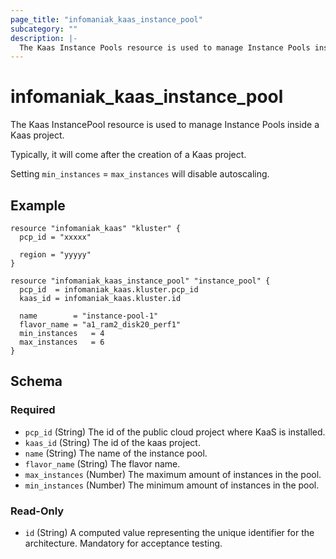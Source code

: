 ```yaml
---
page_title: "infomaniak_kaas_instance_pool"
subcategory: ""
description: |-
  The Kaas Instance Pools resource is used to manage Instance Pools inside a Kaas project
---
```


# infomaniak_kaas_instance_pool

The Kaas InstancePool resource is used to manage Instance Pools inside a Kaas project.

Typically, it will come after the creation of a Kaas project.

Setting `min_instances` = `max_instances` will disable autoscaling.

## Example

```hcl
resource "infomaniak_kaas" "kluster" {
  pcp_id = "xxxxx"

  region = "yyyyy"
}

resource "infomaniak_kaas_instance_pool" "instance_pool" {
  pcp_id  = infomaniak_kaas.kluster.pcp_id
  kaas_id = infomaniak_kaas.kluster.id

  name        = "instance-pool-1"
  flavor_name = "a1_ram2_disk20_perf1"
  min_instances   = 4
  max_instances   = 6
}
```

## Schema

### Required

- `pcp_id` (String) The id of the public cloud project where KaaS is installed.
- `kaas_id` (String) The id of the kaas project.
- `name` (String) The name of the instance pool.
- `flavor_name` (String) The flavor name.
- `max_instances` (Number) The maximum amount of instances in the pool.
- `min_instances` (Number) The minimum amount of instances in the pool.

### Read-Only

- `id` (String) A computed value representing the unique identifier for the architecture. Mandatory for acceptance testing.
